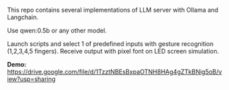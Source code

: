 This repo contains several implementations of LLM server with Ollama and Langchain. 

Use qwen:0.5b or any other model. 

Launch scripts and select 1 of predefined inputs with gesture recognition (1,2,3,4,5 fingers). 
Receive output with pixel font on LED screen simulation. 

**Demo:** https://drive.google.com/file/d/1TzztNBEsBxpaOTNH8HAg4gZTkBNig5oB/view?usp=sharing 